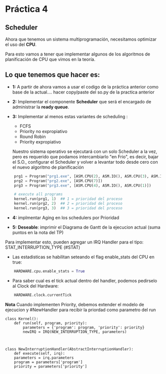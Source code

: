 # Práctica 4
## Scheduler

Ahora que tenemos un sistema multiprogramación, necesitamos optimizar el uso del __CPU__.

Para esto vamos a tener que implementar algunos de los algoritmos de planificación de CPU que vimos en la teoría.



## Lo que tenemos que hacer es:


- __1:__ A partir de ahora vamos a usar el codigo de la práctica anterior como base de la actual.... hacer copy/paste del so.py de la practica anterior

- __2:__ Implementar el componente __Scheduler__ que será el encargado de administrar la __ready queue__. 


- __3:__ Implementar al menos estas variantes de scheduling :
  - FCFS
  - Priority no expropiativo 
  - Round Robin
  - Priority expropiativo 

  Nuestro sistema operativo se ejecutará con un solo Scheduler a la vez, pero es requerido que podamos intercambiarlo "en Frio", es decir, bajar el S.O., configurar el Scheduler y volver a levantar todo desde cero con el nuevo algoritmo de planificación 



```python
    prg1 = Program("prg1.exe", [ASM.CPU(2), ASM.IO(), ASM.CPU(3), ASM.IO(), ASM.CPU(2)])
    prg2 = Program("prg2.exe", [ASM.CPU(7)])
    prg3 = Program("prg3.exe", [ASM.CPU(4), ASM.IO(), ASM.CPU(1)])

    # execute all programs
    kernel.run(prg1, 1)  ## 1 = prioridad del proceso
    kernel.run(prg2, 2)  ## 2 = prioridad del proceso
    kernel.run(prg3, 3)  ## 3 = prioridad del proceso
```

- __4:__ implmentar Aging en los schedulers por Prioridad

- __5:__ __Deseable__: imprimir el Diagrama de Gantt de la ejecucion actual (suma puntos en la nota del TP)



Para implementar esto, pueden agregar un IRQ Handler para el tipo: STAT_INTERRUPTION_TYPE (#STAT)
-  Las estadisticas se habilitan seteando el flag enable_stats del CPU en true:
```python
    HARDWARE.cpu.enable_stats = True
```

- Para saber cual es el tick actual dentro del handler, podemos pedirselo al Clock del Hardware: 
```python
    HARDWARE.clock.currentTick
```



__Nota__ Cuando implementen Priority, debemos extender el modelo de ejecucion y #NewHandler para recibir la priordad como parametro del run

```
class Kernel():
    def run(self, program, priority):
        parameters = {'program': program, 'priority': priority}
        newIRQ = IRQ(NEW_INTERRUPTION_TYPE, parameters)



class NewInterruptionHandler(AbstractInterruptionHandler):
    def execute(self, irq):
	parameters = irq.parameters
	program = parameters['program']
	priority = parameters['priority']

```


